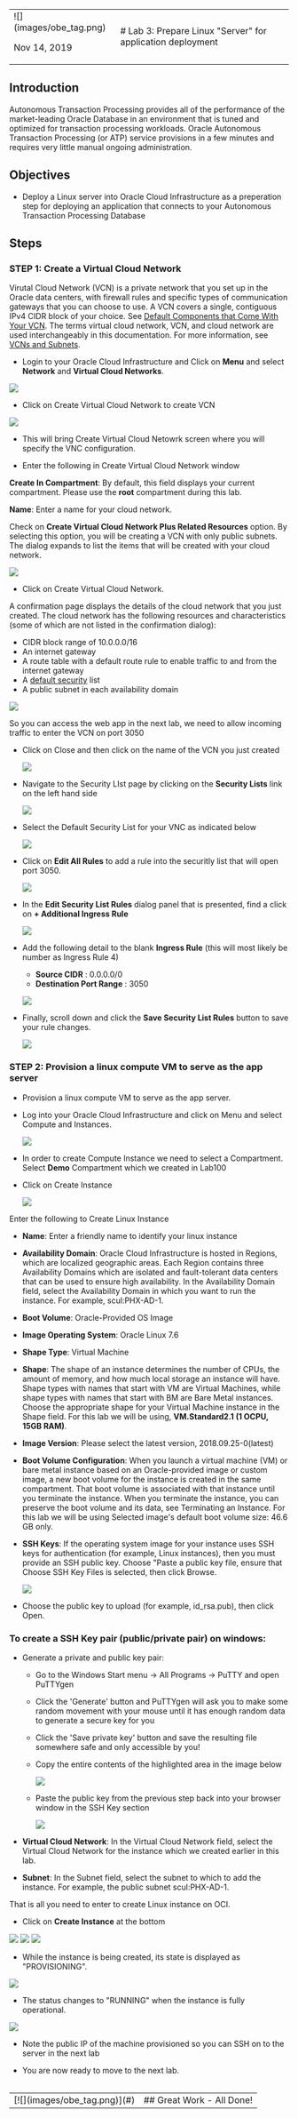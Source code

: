<table class="tbl-heading"><tr><td class="td-logo">![](images/obe_tag.png)

Nov 14, 2019
</td>
<td class="td-banner">
# Lab 3: Prepare Linux "Server" for application deployment
</td></tr><table>

## Introduction

Autonomous Transaction Processing provides all of the performance of the market-leading Oracle Database in an environment that is tuned and optimized for transaction processing workloads. Oracle Autonomous Transaction Processing (or ATP) service provisions in a few minutes and requires very little manual ongoing administration.


## Objectives

- Deploy a Linux server into Oracle Cloud Infrastructure as a preperation step for deploying an application that connects to your Autonomous Transaction Processing Database

## Steps

### **STEP 1: Create a Virtual Cloud Network**

Virutal Cloud Network (VCN) is a private network that you set up in the Oracle data centers, with firewall rules and specific types of communication gateways that you can choose to use. A VCN covers a single, contiguous IPv4 CIDR block of your choice. See [Default Components that Come With Your VCN](https://docs.cloud.oracle.com/iaas/Content/Network/Concepts/overview.htm#Default). The terms virtual cloud network, VCN, and cloud network are used interchangeably in this documentation. For more information, see [VCNs and Subnets](https://docs.cloud.oracle.com/iaas/Content/Network/Tasks/managingVCNs.htm).

- Login to your Oracle Cloud Infrastructure and Click on **Menu** and select **Network** and **Virtual Cloud Networks**.

![](./images/500/Picture500-12.png)

- Click on Create Virtual Cloud Network to create VCN

![](./images/500/Picture500-14.png)

- This will bring Create Virtual Cloud Netowrk screen where you will specify the VNC configuration.

- Enter the following in Create Virtual Cloud Network window

**Create In Compartment**: By default, this field displays your current compartment. Please use the **root** compartment during this lab.

**Name**: Enter a name for your cloud network.

Check on **Create Virtual Cloud Network Plus Related Resources** option. By selecting this option, you will be creating a VCN with only public subnets. The dialog expands to list the items that will be created with your cloud network.

![](./images/500/Picture500-16.png)

- Click on Create Virtual Cloud Network.

A confirmation page displays the details of the cloud network that you just created. The cloud network has the following resources and characteristics (some of which are not listed in the confirmation dialog):
- CIDR block range of 10.0.0.0/16
- An internet gateway
- A route table with a default route rule to enable traffic to and from the internet gateway
- A [default security](https://docs.cloud.oracle.com/iaas/Content/Network/Concepts/securitylists.htm#Default) list
- A public subnet in each availability domain

![](./images/500/Picture500-17.png)

So you can access the web app in the next lab, we need to allow incoming traffic to enter the VCN on port 3050

- Click on Close and then click on the name of the VCN you just created

    ![](./images/500/editvcn.png)

- Navigate to the Security LIst page by clicking on the **Security Lists** link on the left hand side

    ![](./images/500/navseclist.png)

- Select the Default Security List for your VNC as indicated below

    ![](./images/500/selectdefaultseclist.png)

- Click on **Edit All Rules** to add a rule into the securitly list that will open port 3050.

    ![](./images/500/editseclist.png)

- In the **Edit Security List Rules** dialog panel that is presented, find a click on **+ Additional Ingress Rule**

    ![](./images/500/addingressrule.png) 


- Add the following detail to the blank **Ingress Rule** (this will most likely be number as Ingress Rule 4)
    - **Source CIDR** : 0.0.0.0/0
    - **Destination Port Range** : 3050

    ![](./images/500/addingressruledetail.png)

- Finally, scroll down and click the **Save Security List Rules** button to save your rule changes.

    ![](./images/500/saveseclistrules.png)

### **STEP 2: Provision a linux compute VM to serve as the app server**

- Provision a linux compute VM to serve as the app server. 

- Log into your Oracle Cloud Infrastructure and click on Menu and select Compute and Instances.

    ![](./images/500/Picture500-1.png)

- In order to create Compute Instance we need to select a Compartment. Select **Demo** Compartment which we created in Lab100

- Click on Create Instance

    ![](./images/500/Picture500-2.png)

Enter the following to Create Linux Instance

- **Name**: Enter a friendly name to identify your linux instance
- **Availability Domain**: Oracle Cloud Infrastructure is hosted in Regions, which are localized geographic areas. Each Region contains three Availability Domains which are isolated and fault-tolerant data centers that can be used to ensure high availability. In the Availability Domain field, select the Availability Domain in which you want to run the instance. For example, scul:PHX-AD-1.
- **Boot Volume**: Oracle-Provided OS Image
- **Image Operating System**: Oracle Linux 7.6
- **Shape Type**: Virtual Machine
- **Shape**: The shape of an instance determines the number of CPUs, the amount of memory, and how much local storage an instance will have. Shape types with names that start with VM are Virtual Machines, while shape types with names that start with BM are Bare Metal instances. Choose the appropriate shape for your Virtual Machine instance in the Shape field. For this lab we will be using, **VM.Standard2.1 (1 OCPU, 15GB RAM)**.
- **Image Version**: Please select the latest version, 2018.09.25-0(latest)
- **Boot Volume Configuration**: When you launch a virtual machine (VM) or bare metal instance based on an Oracle-provided image or custom image, a new boot volume for the instance is created in the same compartment. That boot volume is associated with that instance until you terminate the instance. When you terminate the instance, you can preserve the boot volume and its data, see Terminating an Instance. For this lab we will be using Selected image's default boot volume size: 46.6 GB only.
- **SSH Keys**: If the operating system image for your instance uses SSH keys for authentication (for example, Linux instances), then you must provide an SSH public key. Choose "Paste a public key file, ensure that Choose SSH Key Files is selected, then click Browse. 

    ![](./images/500/pastesshpubkey.png)

- Choose the public key to upload (for example, id_rsa.pub), then click Open.

### To create a SSH Key pair (public/private pair) on windows:

- Generate a private and public key pair:
    - Go to the Windows Start menu -> All Programs -> PuTTY and open PuTTYgen
    - Click the 'Generate' button and PuTTYgen will ask you to make some random movement with your mouse until it has enough random data to generate a secure key for you
    - Click the 'Save private key' button and save the resulting file somewhere safe and only accessible by you!
    - Copy the entire contents of the highlighted area in the image below 

        ![](./images/500/puttygen_publickey.png)

    - Paste the public key from the previous step back into your browser window in the SSH Key section


        ![](./images/500/pastesshpubkey_withcontents.png)

- **Virtual Cloud Network**: In the Virtual Cloud Network field, select the Virtual Cloud Network for the instance which we created earlier in this lab.
- **Subnet**: In the Subnet field, select the subnet to which to add the instance. For example, the public subnet scul:PHX-AD-1.

That is all you need to enter to create Linux instance on OCI. 

- Click on **Create Instance** at the bottom 

![](./images/500/CreateLinux1.png)
![](./images/500/CreateLinux2.png)
![](./images/500/CreateLinux3.png)

- While the instance is being created, its state is displayed as "PROVISIONING".

![](./images/500/ProvisioningLinux.png)

- The status changes to "RUNNING" when the instance is fully operational.

![](./images/500/RunningLinux.png)

- Note the public IP of the machine provisioned so you can SSH on to the server in the next lab

-   You are now ready to move to the next lab.

<table>
<tr><td class="td-logo">[![](images/obe_tag.png)](#)</td>
<td class="td-banner">
## Great Work - All Done!
</td>
</tr>
<table>
